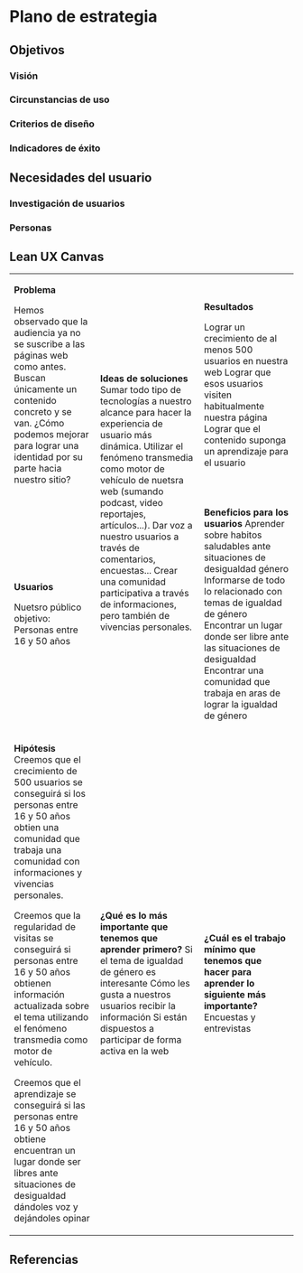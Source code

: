 # Plano de estrategia

## Objetivos 

### Visión

### Circunstancias de uso

### Criterios de diseño

### Indicadores de éxito

## Necesidades del usuario

### Investigación de usuarios

### Personas

## Lean UX Canvas

<table markdown="1"><tbody><tr><td markdown="1">

**Problema**

Hemos observado que la audiencia ya no se suscribe a las páginas web como antes. Buscan únicamente un contenido concreto y se van. ¿Cómo podemos mejorar para lograr una identidad por su parte hacia nuestro sitio?

</td><td rowspan=2 markdown="1">

**Ideas de soluciones**
Sumar todo tipo de tecnologías a nuestro alcance para hacer la experiencia de usuario más dinámica.
Utilizar el fenómeno transmedia como motor de vehículo de nuetsra web (sumando podcast, video reportajes, artículos...).
Dar voz a nuestro usuarios a través de comentarios, encuestas...
Crear una comunidad participativa a través de informaciones, pero también de vivencias personales.

</td><td markdown="1">

**Resultados**

Lograr un crecimiento de al menos 500 usuarios en nuestra web
Lograr que esos usuarios visiten habitualmente nuestra página
Lograr que el contenido suponga un aprendizaje para el usuario

</td></tr><tr><td markdown="1">

**Usuarios**

Nuetsro público objetivo:
Personas entre 16 y 50 años

</td><td markdown="1">

**Beneficios para los usuarios**
Aprender sobre habitos saludables ante situaciones de desigualdad género
Informarse de todo lo relacionado con temas de igualdad de género
Encontrar un lugar donde ser libre ante las situaciones de desigualdad
Encontrar una comunidad que trabaja en aras de lograr la igualdad de género

</td></tr><tr><td markdown="1">

**Hipótesis**  
Creemos que el crecimiento de 500 usuarios se conseguirá si los personas entre 16 y 50 años obtien una comunidad que trabaja una comunidad con informaciones y vivencias personales.

Creemos que la regularidad de visitas se conseguirá si personas entre 16 y 50 años obtienen información actualizada sobre el tema utilizando el fenómeno transmedia como motor de vehículo.

Creemos que el aprendizaje se conseguirá si las personas entre 16 y 50 años obtiene encuentran un lugar donde ser libres ante situaciones de desigualdad dándoles voz y dejándoles opinar 

</td><td markdown="1">

**¿Qué es lo más importante que tenemos que aprender primero?**
Si el tema de igualdad de género es interesante
Cómo les gusta a nuestros usuarios recibir la información
Si están dispuestos a participar de forma activa en la web

</td><td markdown="1">

**¿Cuál es el trabajo mínimo que tenemos que hacer para aprender lo siguiente más importante?**
Encuestas y entrevistas

</td></tr></tbody></table>

## Referencias